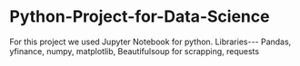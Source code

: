 # Python-Project-for-Data-Science

For this project we used Jupyter Notebook for python.
Libraries--- Pandas, yfinance, numpy, matplotlib, Beautifulsoup for scrapping, requests
